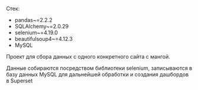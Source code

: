 Стек:
- pandas~=2.2.2
- SQLAlchemy~=2.0.29
- selenium~=4.19.0
- beautifulsoup4~=4.12.3
- MySQL

Проект для сбора данных с одного конкретного сайта с мангой.

Данные собираются посредством библиотеки selenium, записываются в базу данных MySQL для дальнейшей обработки и создания дашбордов в Superset
